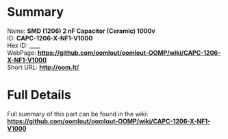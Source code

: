 
Summary
=================
  
Name: __SMD (1206) 2 nF Capacitor (Ceramic) 1000v__    
ID: __CAPC-1206-X-NF1-V1000__   
Hex ID: ____   
WebPage: __https://github.com/oomlout/oomlout-OOMP/wiki/CAPC-1206-X-NF1-V1000__   
Short URL: __http://oom.lt/__   

Full Details
==========================
Full summary of this part can be found in the wiki:   
__https://github.com/oomlout/oomlout-OOMP/wiki/CAPC-1206-X-NF1-V1000__    

